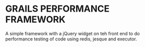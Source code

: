 GRAILS PERFORMANCE FRAMEWORK
======

A simple framework with a jQuery widget on teh front end to do performance testing of code using redis, jesque and executor.

